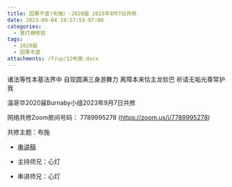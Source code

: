 ```yaml
---
title: 因果不虚(布施）-2020届 2023年9月7日共修
date: 2023-09-04 19:57:53-07:00
categories:
  - 慧灯禅修班
tags:
  - 2020届
  - 因果不虚
attachments: /f/up/12布施.docx
---
```

诸法等性本基法界中 自现圆满三身游舞力
离障本来怙主龙钦巴 祈请无垢光尊常护我

温哥华2020届Burnaby小组2023年9月7日共修

网络共修Zoom房间号码： 7789995278 (<https://zoom.us/j/7789995278>)

共修主题：布施
* [串讲稿](/f/up/12布施.docx)

* 主持师兄：心灯
* 串讲师兄：心灯
